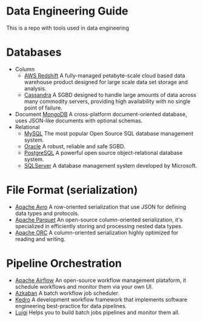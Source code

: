 Data Engineering Guide
==========================

This is a repo with tools used in data engineering

# Databases
* Column
    * [AWS Redshift](https://aws.amazon.com/redshift/) A fully-managed petabyte-scale cloud based data warehouse product designed for large scale data set storage and analysis.
    * [Cassandra](https://cassandra.apache.org/) A SGBD designed to handle large amounts of data across many commodity servers, providing high availability with no single point of failure.
* Document
    [MongoDB](https://www.mongodb.com) A cross-platform document-oriented database, uses JSON-like documents with optional schemas.
* Relational
    * [MySQL](https://www.mysql.com/) The most popular Open Source SQL database management system.
    * [Oracle](https://www.oracle.com/database/) A robust, reliable and safe SGBD.
    * [PostgreSQL](https://www.postgresql.org/) A powerful open source object-relational database system.
    * [SQLServer](https://docs.microsoft.com/en-us/sql/sql-server/) A database management system developed by Microsoft.

# File Format (serialization)
* [Apache Avro](https://avro.apache.org) A row-oriented serialization that use JSON for defining data types and protocols.
* [Apache Parquet](https://parquet.apache.org) An open-source column-oriented serialization, it's specialized in efficiently storing and processing nested data types.
* [Apache ORC](https://orc.apache.org/) A column-oriented serialization highly optimized for reading and writing.

# Pipeline Orchestration
* [Apache Airflow](https://github.com/apache/airflow) An open-source workflow management plataform, it schedule workflows and monitor them via your own UI.
* [Azkaban](https://azkaban.github.io/) A batch workflow job scheduler.
* [Kedro](https://github.com/quantumblacklabs/kedro) A development workflow framework that implements software engineering best-practice for data pipelines.
* [Luigi](https://github.com/spotify/luigi) Helps you to build batch jobs pipelines and monitor them all.
